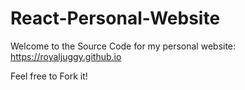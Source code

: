 # React-Personal-Website

Welcome to the Source Code for my personal website: https://royaljuggy.github.io

Feel free to Fork it!
